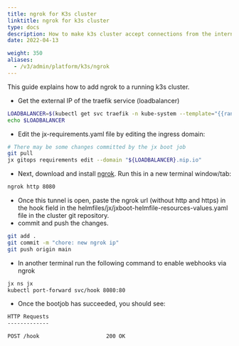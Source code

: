 ```yaml
---
title: ngrok for K3s cluster
linktitle: ngrok for k3s cluster
type: docs
description: How to make k3s cluster accept connections from the internet
date: 2022-04-13

weight: 350
aliases:
  - /v3/admin/platform/k3s/ngrok
---
```


This guide explains how to add ngrok to a running k3s cluster.

- Get the external IP of the traefik service (loadbalancer)

```bash
LOADBALANCER=$(kubectl get svc traefik -n kube-system --template="{{range .status.loadBalancer.ingress}}{{.ip}}{{end}}")
echo $LOADBALANCER

```

- Edit the jx-requirements.yaml file by editing the ingress domain:

```bash
# There may be some changes committed by the jx boot job
git pull
jx gitops requirements edit --domain "${LOADBALANCER}.nip.io"
```

- Next, download and install [ngrok](https://ngrok.com/). Run this in a new terminal window/tab:

```bash
ngrok http 8080
```

- Once this tunnel is open, paste the ngrok url (without http and https) in the hook field in the helmfiles/jx/jxboot-helmfile-resources-values.yaml file in the cluster git repository.
- commit and push the changes.

```bash
git add .
git commit -m "chore: new ngrok ip"
git push origin main
```

- In another terminal run the following command to enable webhooks via ngrok

```bash
jx ns jx
kubectl port-forward svc/hook 8080:80
```

- Once the bootjob has succeeded, you should see:

```bash
HTTP Requests
-------------

POST /hook                     200 OK
```
